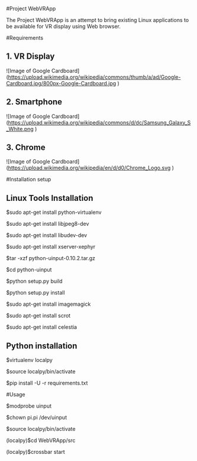 #Project WebVRApp

The Project WebVRApp is an attempt to bring existing Linux applications
to be available for VR display using Web browser.

#Requirements
## 1. VR Display
![Image of Google Cardboard] (https://upload.wikimedia.org/wikipedia/commons/thumb/a/ad/Google-Cardboard.jpg/800px-Google-Cardboard.jpg )

## 2. Smartphone 
![Image of Google Cardboard] (https://upload.wikimedia.org/wikipedia/commons/d/dc/Samsung_Galaxy_S_White.png )

## 3. Chrome 
![Image of Google Cardboard] (https://upload.wikimedia.org/wikipedia/en/d/d0/Chrome_Logo.svg )

#Installation setup
## Linux Tools Installation
 $sudo apt-get install python-virtualenv

 $sudo apt-get install libjpeg8-dev

 $sudo apt-get install libudev-dev

 $sudo apt-get install xserver-xephyr

 $tar -xzf python-uinput-0.10.2.tar.gz

 $cd python-uinput

 $python setup.py build

 $python setup.py install

 $sudo apt-get install imagemagick

 $sudo apt-get install scrot

 $sudo apt-get install celestia

## Python installation
 $virtualenv localpy

 $source localpy/bin/activate
	
 $pip install -U -r requirements.txt


#Usage

$modprobe uinput

$chown pi.pi /dev/uinput

$source localpy/bin/activate

(localpy)$cd WebVRApp/src

(localpy)$crossbar start

